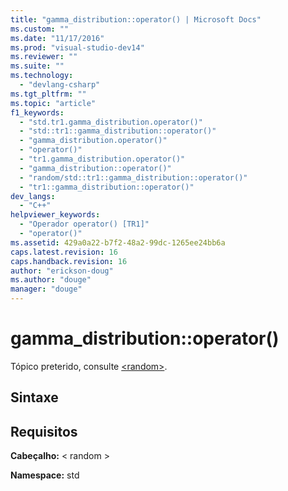 ```yaml
---
title: "gamma_distribution::operator() | Microsoft Docs"
ms.custom: ""
ms.date: "11/17/2016"
ms.prod: "visual-studio-dev14"
ms.reviewer: ""
ms.suite: ""
ms.technology: 
  - "devlang-csharp"
ms.tgt_pltfrm: ""
ms.topic: "article"
f1_keywords: 
  - "std.tr1.gamma_distribution.operator()"
  - "std::tr1::gamma_distribution::operator()"
  - "gamma_distribution.operator()"
  - "operator()"
  - "tr1.gamma_distribution.operator()"
  - "gamma_distribution::operator()"
  - "random/std::tr1::gamma_distribution::operator()"
  - "tr1::gamma_distribution::operator()"
dev_langs: 
  - "C++"
helpviewer_keywords: 
  - "Operador operator() [TR1]"
  - "operator()"
ms.assetid: 429a0a22-b7f2-48a2-99dc-1265ee24bb6a
caps.latest.revision: 16
caps.handback.revision: 16
author: "erickson-doug"
ms.author: "douge"
manager: "douge"
---
```

# gamma_distribution::operator()
Tópico preterido, consulte [\<random\>](../Topic/%3Crandom%3E.md).  
  
## Sintaxe  
  
## Requisitos  
 **Cabeçalho:** \< random \>  
  
 **Namespace:** std